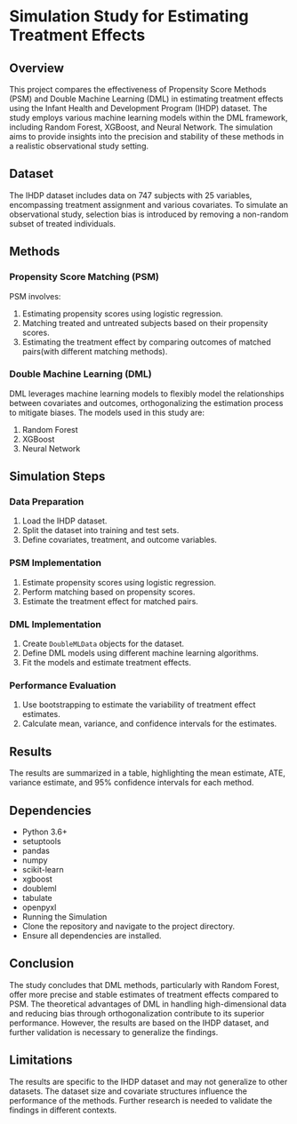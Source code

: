 # Simulation Study for Estimating Treatment Effects

## Overview

This project compares the effectiveness of Propensity Score Methods (PSM) and Double Machine Learning (DML) in estimating treatment effects using the Infant Health and Development Program (IHDP) dataset. The study employs various machine learning models within the DML framework, including Random Forest, XGBoost, and Neural Network. The simulation aims to provide insights into the precision and stability of these methods in a realistic observational study setting.

## Dataset

The IHDP dataset includes data on 747 subjects with 25 variables, encompassing treatment assignment and various covariates. To simulate an observational study, selection bias is introduced by removing a non-random subset of treated individuals.

## Methods

### Propensity Score Matching (PSM)
PSM involves:
1. Estimating propensity scores using logistic regression.
2. Matching treated and untreated subjects based on their propensity scores.
3. Estimating the treatment effect by comparing outcomes of matched pairs(with different matching methods).

### Double Machine Learning (DML)
DML leverages machine learning models to flexibly model the relationships between covariates and outcomes, orthogonalizing the estimation process to mitigate biases. The models used in this study are:
1. Random Forest
2. XGBoost
3. Neural Network

## Simulation Steps

### Data Preparation
1. Load the IHDP dataset.
2. Split the dataset into training and test sets.
3. Define covariates, treatment, and outcome variables.

### PSM Implementation
1. Estimate propensity scores using logistic regression.
2. Perform matching based on propensity scores.
3. Estimate the treatment effect for matched pairs.

### DML Implementation
1. Create `DoubleMLData` objects for the dataset.
2. Define DML models using different machine learning algorithms.
3. Fit the models and estimate treatment effects.

### Performance Evaluation
1. Use bootstrapping to estimate the variability of treatment effect estimates.
2. Calculate mean, variance, and confidence intervals for the estimates.

## Results
The results are summarized in a table, highlighting the mean estimate, ATE, variance estimate, and 95% confidence intervals for each method.

## Dependencies

- Python 3.6+
- setuptools
- pandas
- numpy
- scikit-learn
- xgboost
- doubleml
- tabulate
- openpyxl
- Running the Simulation
- Clone the repository and navigate to the project directory.
- Ensure all dependencies are installed.

## Conclusion

The study concludes that DML methods, particularly with Random Forest, offer more precise and stable estimates of treatment effects compared to PSM. The theoretical advantages of DML in handling high-dimensional data and reducing bias through orthogonalization contribute to its superior performance. However, the results are based on the IHDP dataset, and further validation is necessary to generalize the findings.

## Limitations

The results are specific to the IHDP dataset and may not generalize to other datasets.
The dataset size and covariate structures influence the performance of the methods.
Further research is needed to validate the findings in different contexts.
